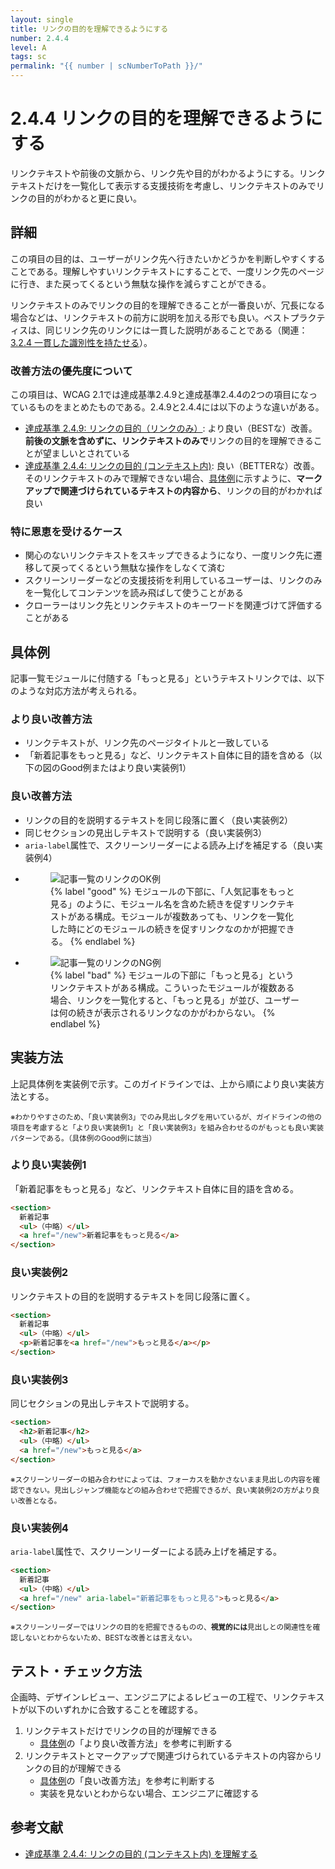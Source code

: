 ```yaml
---
layout: single
title: リンクの目的を理解できるようにする
number: 2.4.4
level: A
tags: sc
permalink: "{{ number | scNumberToPath }}/"
---
```


# 2.4.4 リンクの目的を理解できるようにする

リンクテキストや前後の文脈から、リンク先や目的がわかるようにする。リンクテキストだけを一覧化して表示する支援技術を考慮し、リンクテキストのみでリンクの目的がわかると更に良い。

## 詳細

この項目の目的は、ユーザーがリンク先へ行きたいかどうかを判断しやすくすることである。理解しやすいリンクテキストにすることで、一度リンク先のページに行き、また戻ってくるという無駄な操作を減らすことができる。

リンクテキストのみでリンクの目的を理解できることが一番良いが、冗長になる場合などは、リンクテキストの前方に説明を加える形でも良い。ベストプラクティスは、同じリンク先のリンクには一貫した説明があることである（関連：[3.2.4 一貫した識別性を持たせる](/3/2/4/)）。

### 改善方法の優先度について

この項目は、WCAG 2.1では達成基準2.4.9と達成基準2.4.4の2つの項目になっているものをまとめたものである。2.4.9と2.4.4には以下のような違いがある。

- [達成基準 2.4.9: リンクの目的（リンクのみ）](https://waic.jp/docs/WCAG21/Understanding/link-purpose-link-only.html): より良い（BESTな）改善。**前後の文脈を含めずに、リンクテキストのみで**リンクの目的を理解できることが望ましいとされている
- [達成基準 2.4.4: リンクの目的 (コンテキスト内)](https://waic.jp/docs/WCAG21/Understanding/link-purpose-in-context.html): 良い（BETTERな）改善。そのリンクテキストのみで理解できない場合、[具体例](#%E5%85%B7%E4%BD%93%E4%BE%8B)に示すように、**マークアップで関連づけられているテキストの内容から**、リンクの目的がわかれば良い

### 特に恩恵を受けるケース

- 関心のないリンクテキストをスキップできるようになり、一度リンク先に遷移して戻ってくるという無駄な操作をしなくて済む
- スクリーンリーダーなどの支援技術を利用しているユーザーは、リンクのみを一覧化してコンテンツを読み飛ばして使うことがある
- クローラーはリンク先とリンクテキストのキーワードを関連づけて評価することがある

## 具体例

記事一覧モジュールに付随する「もっと見る」というテキストリンクでは、以下のような対応方法が考えられる。

### より良い改善方法

- リンクテキストが、リンク先のページタイトルと一致している
- 「新着記事をもっと見る」など、リンクテキスト自体に目的語を含める（以下の図のGood例またはより良い実装例1）

### 良い改善方法

- リンクの目的を説明するテキストを同じ段落に置く（良い実装例2）
- 同じセクションの見出しテキストで説明する（良い実装例3）
- `aria-label`属性で、スクリーンリーダーによる読み上げを補足する（良い実装例4）

<ul class="Figurelist">
<li>
<figure>
<img src="/img/2/4/4/2.4.4_ok.svg" alt="記事一覧のリンクのOK例" />
<figcaption>
{% label "good" %}
モジュールの下部に、「人気記事をもっと見る」のように、モジュール名を含めた続きを促すリンクテキストがある構成。モジュールが複数あっても、リンクを一覧化した時にどのモジュールの続きを促すリンクなのかが把握できる。
{% endlabel %}
</figcaption>
</figure>
</li>
<li>
<figure>
<img src="/img/2/4/4/2.4.4_ng.svg" alt="記事一覧のリンクのNG例" />
<figcaption>
{% label "bad" %}
モジュールの下部に「もっと見る」というリンクテキストがある構成。こういったモジュールが複数ある場合、リンクを一覧化すると、「もっと見る」が並び、ユーザーは何の続きが表示されるリンクなのかがわからない。
{% endlabel %}
</figcaption>
</figure>
</li>
</ul>

## 実装方法

上記具体例を実装例で示す。このガイドラインでは、上から順により良い実装方法とする。

<small>※わかりやすさのため、「良い実装例3」でのみ見出しタグを用いているが、ガイドラインの他の項目を考慮すると「より良い実装例1」と「良い実装例3」を組み合わせるのがもっとも良い実装パターンである。（具体例のGood例に該当）</small>

### より良い実装例1

「新着記事をもっと見る」など、リンクテキスト自体に目的語を含める。

```html
<section>
  新着記事
  <ul>（中略）</ul>
  <a href="/new">新着記事をもっと見る</a>
</section>
```

### 良い実装例2

リンクテキストの目的を説明するテキストを同じ段落に置く。

```html
<section>
  新着記事
  <ul>（中略）</ul>
  <p>新着記事を<a href="/new">もっと見る</a></p>
</section>
```

### 良い実装例3

同じセクションの見出しテキストで説明する。

```html
<section>
  <h2>新着記事</h2>
  <ul>（中略）</ul>
  <a href="/new">もっと見る</a>
</section>
```

<small>※スクリーンリーダーの組み合わせによっては、フォーカスを動かさないまま見出しの内容を確認できない。見出しジャンプ機能などの組み合わせで把握できるが、良い実装例2の方がより良い改善となる。</small>

### 良い実装例4

`aria-label`属性で、スクリーンリーダーによる読み上げを補足する。

```html
<section>
  新着記事
  <ul>（中略）</ul>
  <a href="/new" aria-label="新着記事をもっと見る">もっと見る</a>
</section>
```

<small>※スクリーンリーダーではリンクの目的を把握できるものの、**視覚的には**見出しとの関連性を確認しないとわからないため、BESTな改善とは言えない。</small>

## テスト・チェック方法

企画時、デザインレビュー、エンジニアによるレビューの工程で、リンクテキストが以下のいずれかに合致することを確認する。

1. リンクテキストだけでリンクの目的が理解できる
    - [具体例](#%E5%85%B7%E4%BD%93%E4%BE%8B)の「より良い改善方法」を参考に判断する
2. リンクテキストとマークアップで関連づけられているテキストの内容からリンクの目的が理解できる
    - [具体例](#%E5%85%B7%E4%BD%93%E4%BE%8B)の「良い改善方法」を参考に判断する
    - 実装を見ないとわからない場合、エンジニアに確認する

## 参考文献

- [達成基準 2.4.4: リンクの目的 (コンテキスト内) を理解する](https://waic.jp/docs/WCAG21/Understanding/link-purpose-in-context.html)
